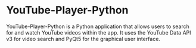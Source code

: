 # YouTube-Player-Python
YouTube-Player-Python is a Python application that allows users to search for and watch YouTube videos within the app. It uses the YouTube Data API v3 for video search and PyQt5 for the graphical user interface.
